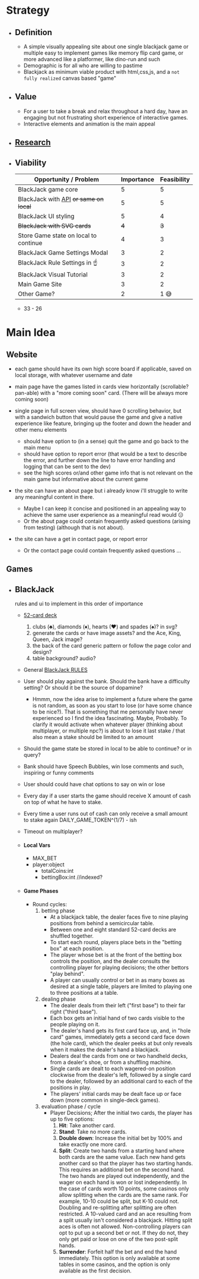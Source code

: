 # Strategy

-   ## Definition
    - A simple visually appealing site about one single blackjack game or multiple easy to implement games like memory flip card game, or more advanced like a platformer, like dino-run and such
    - Demographic is for all who are willing to pastime
    - Blackjack as minimum viable product with html,css,js, and a `not fully realized` canvas based "game"

-   ## Value
    - For a user to take a break and relax throughout a hard day, have an engaging but not frustrating short experience of interactive games.
    - Interactive elements and animation is the main appeal

-   ## [Research](#blackjack)
        
-   ## Viability
    Opportunity / Problem | Importance | Feasibility
    --- | --- | ---
    BlackJack game core | 5 | 5
    BlackJack with [API](https://deckofcardsapi.com/) ~~or same on local~~ | 5 | 5
    BlackJack UI styling | 5 | 4
    ~~BlackJack with SVG cards~~ | ~~4~~ | ~~3~~
    Store Game state on local to continue | 4 | 3
    BlackJack Game Settings Modal | 3 | 2
    BlackJack Rule Settings in ☝ | 3 | 2
    BlackJack Visual Tutorial | 3 | 2
    Main Game Site | 3 | 2
    Other Game? | 2 | 1 😅

    - 33 - 26

# Main Idea
## Website
- each game should have its own high score board if applicable, saved on local storage, with whatever username and date
- main page have the games listed in cards view horizontally (scrollable? pan-able) with a "more coming soon" card. (There will be always more coming soon)
- single page in full screen view, should have 0 scrolling behavior, but with a sandwich button that would pause the game and give a native experience like feature, bringing up the footer and down the header and other menu elements
    - should have option to (in a sense) quit the game and go back to the main menu
    - should have option to report error (that would be a text to describe the error, and further down the line to have error handling and logging that can be sent to the dev)
    - see the high scores or/and other game info that is not relevant on the main game but informative about the current game

- the site can have an about page but i already know i'll struggle to write any meaningful content in there. 
    - Maybe I can keep it concise and positioned in an appealing way to achieve the same user experience as a meaningful read would 😑
    - Or the about page could contain frequently asked questions (arising from testing) (although that is not about).

- the site can have a get in contact page, or report error
    - Or the contact page could contain frequently asked questions ...

## Games
-   ## BlackJack
    rules and ui to implement in this order of importance
    - [52-card deck](https://en.wikipedia.org/wiki/Standard_52-card_deck)
        1. clubs (♣), diamonds (♦), hearts (♥) and spades (♠)? in svg?
        1. generate the cards or have image assets? and the Ace, King, Queen, Jack image?
        1. the back of the card generic pattern or follow the page color and design?
        1. table background? audio?
    - General [BlackJack RULES](https://en.wikipedia.org/wiki/Blackjack)
    - User should play against the bank. Should the bank have a difficulty setting? Or should it be the source of dopamine?
        - Hmmm, now the idea arise to implement a future where the game is not random, as soon as you start to lose (or have some chance to be nice?). That is something that me personally have never experienced so I find the idea fascinating. Maybe, Probably. To clarify it would activate when whatever player (thinking about multiplayer, or multiple npc?) is about to lose it last stake / that also mean a stake should be limited to an amount
    - Should the game state be stored in local to be able to continue? or in query?
    - Bank should have Speech Bubbles, win lose comments and such, inspiring or funny comments
    - User should could have chat options to say on win or lose
    - Every day if a user starts the game should receive X amount of cash on top of what he have to stake.
    - Every time a user runs out of cash can only receive a small amount to stake again DAILY_GAME_TOKEN^(1/7) - ish
    - Timeout on multiplayer?

    - #### Local Vars
        - MAX_BET
        - player:object
            - totalCoins:int
            - bettingBox:int //indexed?

    - #### Game Phases
        - Round cycles:
            1. betting phase
                - At a blackjack table, the dealer faces five to nine playing positions from behind a semicircular table.
                - Between one and eight standard 52-card decks are shuffled together.
                - To start each round, players place bets in the "betting box" at each position.
                - The player whose bet is at the front of the betting box controls the position, and the dealer consults the controlling player for playing decisions; the other bettors "play behind".
                - A player can usually control or bet in as many boxes as desired at a single table, players are limited to playing one to three positions at a table.
            1. dealing phase
                - The dealer deals from their left ("first base") to their far right ("third base").
                - Each box gets an initial hand of two cards visible to the people playing on it.
                - The dealer's hand gets its first card face up, and, in "hole card" games, immediately gets a second card face down (the hole card), which the dealer peeks at but only reveals when it makes the dealer's hand a blackjack.
                - Dealers deal the cards from one or two handheld decks, from a dealer's shoe, or from a shuffling machine.
                - Single cards are dealt to each wagered-on position clockwise from the dealer's left, followed by a single card to the dealer, followed by an additional card to each of the positions in play.
                - The players' initial cards may be dealt face up or face down (more common in single-deck games).
            1. evaluation phase / cycle
                - Player Decisions; After the initial two cards, the player has up to five options:
                    1. **Hit**: Take another card.
                    1. **Stand**: Take no more cards.
                    1. **Double down**: Increase the initial bet by 100% and take exactly one more card.
                    1. **Split**: Create two hands from a starting hand where both cards are the same value. Each new hand gets another card so that the player has two starting hands. This requires an additional bet on the second hand. The two hands are played out independently, and the wager on each hand is won or lost independently. In the case of cards worth 10 points, some casinos only allow splitting when the cards are the same rank. For example, 10-10 could be split, but K-10 could not. Doubling and re-splitting after splitting are often restricted. A 10-valued card and an ace resulting from a split usually isn't considered a blackjack. Hitting split aces is often not allowed. Non-controlling players can opt to put up a second bet or not. If they do not, they only get paid or lose on one of the two post-split hands.
                    1. **Surrender**: Forfeit half the bet and end the hand immediately. This option is only available at some tables in some casinos, and the option is only available as the first decision.